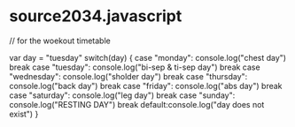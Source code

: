 # source2034.javascript

// for the woekout timetable

var day = "tuesday"
switch(day)
{
    case "monday":
     console.log("chest day")
    break
    case "tuesday":
     console.log("bi-sep & ti-sep day")
    break
    case "wednesday":
     console.log("sholder day")
    break
    case "thursday":
     console.log("back day")
    break
    case "friday":
     console.log("abs day")
    break
    case "saturday":
     console.log("leg day")
    break
    case "sunday":
     console.log("RESTING DAY")
    break
    default:console.log("day does not exist")
}
